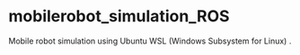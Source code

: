 # mobilerobot_simulation_ROS
Mobile robot simulation using Ubuntu WSL (Windows Subsystem for Linux) .
